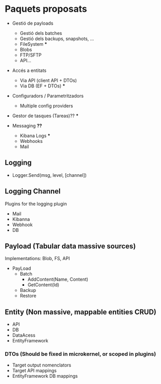 # Paquets proposats


- Gestió de payloads
    - Gestió dels batches
    - Gestió dels backups, snapshots, ...
    - FileSystem __*__
    - Blobs
    - FTP/SFTP
    - API...

- Accés a entitats
    - Via API (client API + DTOs)
    - Via DB (EF + DTOs) __*__

- Configuradors / Parametritzadors
    - Multiple config providers

- Gestor de tasques (Tareas)?? __*__

- Messaging **??**
    - Kibana Logs __*__
    - Webhooks
    - Mail



## Logging

- Logger.Send(msg, level, [channel])

## Logging Channel

Plugins for the logging plugin

- Mail
- Kibanna
- Webhook
- DB

## Payload (Tabular data massive sources)

Implementations: Blob, FS, API

- PayLoad
  - Batch
    - AddContent(Name, Content)
    - GetContent(Id)
  - Backup
  - Restore

## Entity (Non massive, mappable entities CRUD)

- API
- DB
- DataAcess
- EntityFramework

### DTOs (Should be fixed in microkernel, or scoped in plugins)

- Target output nomenclators
- Target API mappings
- EntityFramework DB mappings